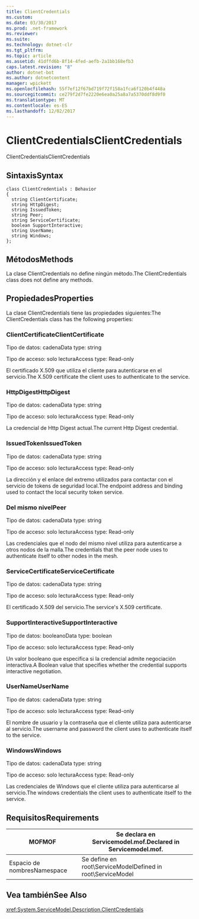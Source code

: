 ```yaml
---
title: ClientCredentials
ms.custom: 
ms.date: 03/30/2017
ms.prod: .net-framework
ms.reviewer: 
ms.suite: 
ms.technology: dotnet-clr
ms.tgt_pltfrm: 
ms.topic: article
ms.assetid: 41dffd6b-8f14-4fed-aefb-2a1bb168efb3
caps.latest.revision: "8"
author: dotnet-bot
ms.author: dotnetcontent
manager: wpickett
ms.openlocfilehash: 55f7ef12f67bd719f72f158a1fca6f120b4f448a
ms.sourcegitcommit: ce279f2d7fe2220e6ea0a25a8a7a5370ddf8d9f0
ms.translationtype: MT
ms.contentlocale: es-ES
ms.lasthandoff: 12/02/2017
---
```

# <a name="clientcredentials"></a><span data-ttu-id="57a9c-102">ClientCredentials</span><span class="sxs-lookup"><span data-stu-id="57a9c-102">ClientCredentials</span></span>
<span data-ttu-id="57a9c-103">ClientCredentials</span><span class="sxs-lookup"><span data-stu-id="57a9c-103">ClientCredentials</span></span>  
  
## <a name="syntax"></a><span data-ttu-id="57a9c-104">Sintaxis</span><span class="sxs-lookup"><span data-stu-id="57a9c-104">Syntax</span></span>  
  
```  
class ClientCredentials : Behavior  
{  
  string ClientCertificate;  
  string HttpDigest;  
  string IssuedToken;  
  string Peer;  
  string ServiceCertificate;  
  boolean SupportInteractive;  
  string UserName;  
  string Windows;  
};  
```  
  
## <a name="methods"></a><span data-ttu-id="57a9c-105">Métodos</span><span class="sxs-lookup"><span data-stu-id="57a9c-105">Methods</span></span>  
 <span data-ttu-id="57a9c-106">La clase ClientCredentials no define ningún método.</span><span class="sxs-lookup"><span data-stu-id="57a9c-106">The ClientCredentials class does not define any methods.</span></span>  
  
## <a name="properties"></a><span data-ttu-id="57a9c-107">Propiedades</span><span class="sxs-lookup"><span data-stu-id="57a9c-107">Properties</span></span>  
 <span data-ttu-id="57a9c-108">La clase ClientCredentials tiene las propiedades siguientes:</span><span class="sxs-lookup"><span data-stu-id="57a9c-108">The ClientCredentials class has the following properties:</span></span>  
  
### <a name="clientcertificate"></a><span data-ttu-id="57a9c-109">ClientCertificate</span><span class="sxs-lookup"><span data-stu-id="57a9c-109">ClientCertificate</span></span>  
 <span data-ttu-id="57a9c-110">Tipo de datos: cadena</span><span class="sxs-lookup"><span data-stu-id="57a9c-110">Data type: string</span></span>  
  
 <span data-ttu-id="57a9c-111">Tipo de acceso: solo lectura</span><span class="sxs-lookup"><span data-stu-id="57a9c-111">Access type: Read-only</span></span>  
  
 <span data-ttu-id="57a9c-112">El certificado X.509 que utiliza el cliente para autenticarse en el servicio.</span><span class="sxs-lookup"><span data-stu-id="57a9c-112">The X.509 certificate the client uses to authenticate to the service.</span></span>  
  
### <a name="httpdigest"></a><span data-ttu-id="57a9c-113">HttpDigest</span><span class="sxs-lookup"><span data-stu-id="57a9c-113">HttpDigest</span></span>  
 <span data-ttu-id="57a9c-114">Tipo de datos: cadena</span><span class="sxs-lookup"><span data-stu-id="57a9c-114">Data type: string</span></span>  
  
 <span data-ttu-id="57a9c-115">Tipo de acceso: solo lectura</span><span class="sxs-lookup"><span data-stu-id="57a9c-115">Access type: Read-only</span></span>  
  
 <span data-ttu-id="57a9c-116">La credencial de Http Digest actual.</span><span class="sxs-lookup"><span data-stu-id="57a9c-116">The current Http Digest credential.</span></span>  
  
### <a name="issuedtoken"></a><span data-ttu-id="57a9c-117">IssuedToken</span><span class="sxs-lookup"><span data-stu-id="57a9c-117">IssuedToken</span></span>  
 <span data-ttu-id="57a9c-118">Tipo de datos: cadena</span><span class="sxs-lookup"><span data-stu-id="57a9c-118">Data type: string</span></span>  
  
 <span data-ttu-id="57a9c-119">Tipo de acceso: solo lectura</span><span class="sxs-lookup"><span data-stu-id="57a9c-119">Access type: Read-only</span></span>  
  
 <span data-ttu-id="57a9c-120">La dirección y el enlace del extremo utilizados para contactar con el servicio de tokens de seguridad local.</span><span class="sxs-lookup"><span data-stu-id="57a9c-120">The endpoint address and binding used to contact the local security token service.</span></span>  
  
### <a name="peer"></a><span data-ttu-id="57a9c-121">Del mismo nivel</span><span class="sxs-lookup"><span data-stu-id="57a9c-121">Peer</span></span>  
 <span data-ttu-id="57a9c-122">Tipo de datos: cadena</span><span class="sxs-lookup"><span data-stu-id="57a9c-122">Data type: string</span></span>  
  
 <span data-ttu-id="57a9c-123">Tipo de acceso: solo lectura</span><span class="sxs-lookup"><span data-stu-id="57a9c-123">Access type: Read-only</span></span>  
  
 <span data-ttu-id="57a9c-124">Las credenciales que el nodo del mismo nivel utiliza para autenticarse a otros nodos de la malla.</span><span class="sxs-lookup"><span data-stu-id="57a9c-124">The credentials that the peer node uses to authenticate itself to other nodes in the mesh.</span></span>  
  
### <a name="servicecertificate"></a><span data-ttu-id="57a9c-125">ServiceCertificate</span><span class="sxs-lookup"><span data-stu-id="57a9c-125">ServiceCertificate</span></span>  
 <span data-ttu-id="57a9c-126">Tipo de datos: cadena</span><span class="sxs-lookup"><span data-stu-id="57a9c-126">Data type: string</span></span>  
  
 <span data-ttu-id="57a9c-127">Tipo de acceso: solo lectura</span><span class="sxs-lookup"><span data-stu-id="57a9c-127">Access type: Read-only</span></span>  
  
 <span data-ttu-id="57a9c-128">El certificado X.509 del servicio.</span><span class="sxs-lookup"><span data-stu-id="57a9c-128">The service's X.509 certificate.</span></span>  
  
### <a name="supportinteractive"></a><span data-ttu-id="57a9c-129">SupportInteractive</span><span class="sxs-lookup"><span data-stu-id="57a9c-129">SupportInteractive</span></span>  
 <span data-ttu-id="57a9c-130">Tipo de datos: booleano</span><span class="sxs-lookup"><span data-stu-id="57a9c-130">Data type: boolean</span></span>  
  
 <span data-ttu-id="57a9c-131">Tipo de acceso: solo lectura</span><span class="sxs-lookup"><span data-stu-id="57a9c-131">Access type: Read-only</span></span>  
  
 <span data-ttu-id="57a9c-132">Un valor booleano que especifica si la credencial admite negociación interactiva.</span><span class="sxs-lookup"><span data-stu-id="57a9c-132">A Boolean value that specifies whether the credential supports interactive negotiation.</span></span>  
  
### <a name="username"></a><span data-ttu-id="57a9c-133">UserName</span><span class="sxs-lookup"><span data-stu-id="57a9c-133">UserName</span></span>  
 <span data-ttu-id="57a9c-134">Tipo de datos: cadena</span><span class="sxs-lookup"><span data-stu-id="57a9c-134">Data type: string</span></span>  
  
 <span data-ttu-id="57a9c-135">Tipo de acceso: solo lectura</span><span class="sxs-lookup"><span data-stu-id="57a9c-135">Access type: Read-only</span></span>  
  
 <span data-ttu-id="57a9c-136">El nombre de usuario y la contraseña que el cliente utiliza para autenticarse al servicio.</span><span class="sxs-lookup"><span data-stu-id="57a9c-136">The username and password the client uses to authenticate itself to the service.</span></span>  
  
### <a name="windows"></a><span data-ttu-id="57a9c-137">Windows</span><span class="sxs-lookup"><span data-stu-id="57a9c-137">Windows</span></span>  
 <span data-ttu-id="57a9c-138">Tipo de datos: cadena</span><span class="sxs-lookup"><span data-stu-id="57a9c-138">Data type: string</span></span>  
  
 <span data-ttu-id="57a9c-139">Tipo de acceso: solo lectura</span><span class="sxs-lookup"><span data-stu-id="57a9c-139">Access type: Read-only</span></span>  
  
 <span data-ttu-id="57a9c-140">Las credenciales de Windows que el cliente utiliza para autenticarse al servicio.</span><span class="sxs-lookup"><span data-stu-id="57a9c-140">The windows credentials the client uses to authenticate itself to the service.</span></span>  
  
## <a name="requirements"></a><span data-ttu-id="57a9c-141">Requisitos</span><span class="sxs-lookup"><span data-stu-id="57a9c-141">Requirements</span></span>  
  
|<span data-ttu-id="57a9c-142">MOF</span><span class="sxs-lookup"><span data-stu-id="57a9c-142">MOF</span></span>|<span data-ttu-id="57a9c-143">Se declara en Servicemodel.mof.</span><span class="sxs-lookup"><span data-stu-id="57a9c-143">Declared in Servicemodel.mof.</span></span>|  
|---------|-----------------------------------|  
|<span data-ttu-id="57a9c-144">Espacio de nombres</span><span class="sxs-lookup"><span data-stu-id="57a9c-144">Namespace</span></span>|<span data-ttu-id="57a9c-145">Se define en root\ServiceModel</span><span class="sxs-lookup"><span data-stu-id="57a9c-145">Defined in root\ServiceModel</span></span>|  
  
## <a name="see-also"></a><span data-ttu-id="57a9c-146">Vea también</span><span class="sxs-lookup"><span data-stu-id="57a9c-146">See Also</span></span>  
 <xref:System.ServiceModel.Description.ClientCredentials>

